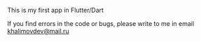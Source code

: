 This is my first app in Flutter/Dart

If you find errors in the code or bugs, please write to me in email khalimovdev@mail.ru
